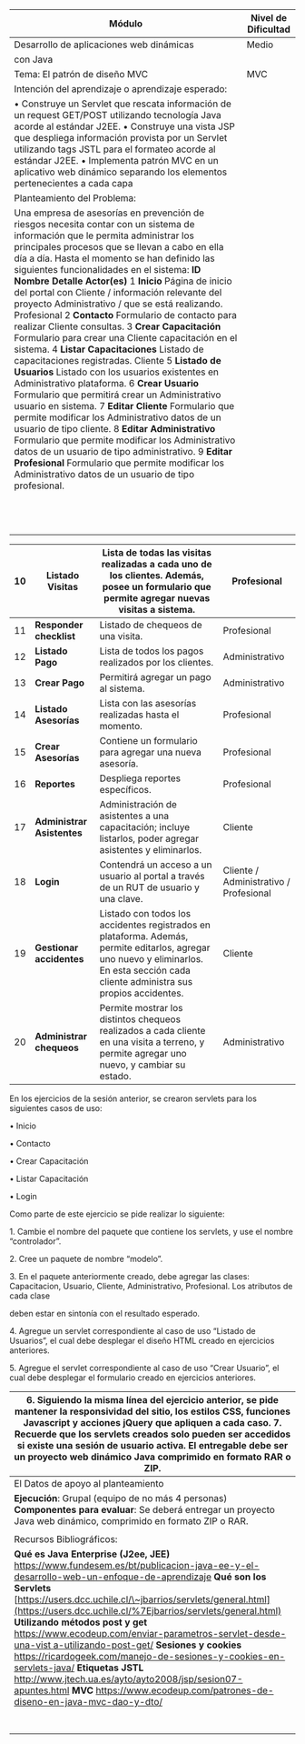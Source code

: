 | Módulo                                                                                                                                                                                                                                                                                                                                                                                                                                                                                                                                                                                                                                                                                                                                                                                                                                                                                                                                                                                                                                                                                                                                                                                                                                                      | Nivel de Dificultad |
|-------------------------------------------------------------------------------------------------------------------------------------------------------------------------------------------------------------------------------------------------------------------------------------------------------------------------------------------------------------------------------------------------------------------------------------------------------------------------------------------------------------------------------------------------------------------------------------------------------------------------------------------------------------------------------------------------------------------------------------------------------------------------------------------------------------------------------------------------------------------------------------------------------------------------------------------------------------------------------------------------------------------------------------------------------------------------------------------------------------------------------------------------------------------------------------------------------------------------------------------------------------|---------------------|
| Desarrollo de aplicaciones web dinámicas                                                                                                                                                                                                                                                                                                                                                                                                                                                                                                                                                                                                                                                                                                                                                                                                                                                                                                                                                                                                                                                                                                                                                                                                                    | Medio               |
| con Java                                                                                                                                                                                                                                                                                                                                                                                                                                                                                                                                                                                                                                                                                                                                                                                                                                                                                                                                                                                                                                                                                                                                                                                                                                                    |                     |
| Tema: El patrón de diseño MVC                                                                                                                                                                                                                                                                                                                                                                                                                                                                                                                                                                                                                                                                                                                                                                                                                                                                                                                                                                                                                                                                                                                                                                                                                               | MVC                 |
| Intención del aprendizaje o aprendizaje esperado:                                                                                                                                                                                                                                                                                                                                                                                                                                                                                                                                                                                                                                                                                                                                                                                                                                                                                                                                                                                                                                                                                                                                                                                                           |                     |
|  • Construye un Servlet que rescata información de un request GET/POST utilizando tecnología Java acorde al estándar J2EE. • Construye una vista JSP que despliega información provista por un Servlet utilizando tags JSTL para el formateo acorde al estándar J2EE. • Implementa patrón MVC en un aplicativo web dinámico separando los elementos pertenecientes a cada capa                                                                                                                                                                                                                                                                                                                                                                                                                                                                                                                                                                                                                                                                                                                                                                                                                                                                              |                     |
| Planteamiento del Problema:                                                                                                                                                                                                                                                                                                                                                                                                                                                                                                                                                                                                                                                                                                                                                                                                                                                                                                                                                                                                                                                                                                                                                                                                                                 |                     |
|   Una empresa de asesorías en prevención de riesgos necesita contar con un sistema de información que le permita administrar los principales procesos que se llevan a cabo en ella día a día.  Hasta el momento se han definido las siguientes funcionalidades en el sistema:  **ID Nombre Detalle Actor(es)** 1 **Inicio** Página de inicio del portal con Cliente / información relevante del proyecto Administrativo / que se está realizando. Profesional 2 **Contacto** Formulario de contacto para realizar Cliente consultas. 3 **Crear Capacitación** Formulario para crear una Cliente capacitación en el sistema. 4 **Listar Capacitaciones** Listado de capacitaciones registradas. Cliente 5 **Listado de Usuarios** Listado con los usuarios existentes en Administrativo plataforma. 6 **Crear Usuario** Formulario que permitirá crear un Administrativo usuario en sistema. 7 **Editar Cliente** Formulario que permite modificar los Administrativo datos de un usuario de tipo cliente. 8 **Editar Administrativo** Formulario que permite modificar los Administrativo datos de un usuario de tipo administrativo. 9 **Editar Profesional** Formulario que permite modificar los Administrativo datos de un usuario de tipo profesional. |                     |
|                                                                                                                                                                                                                                                                                                                                                                                                                                                                                                                                                                                                                                                                                                                                                                                                                                                                                                                                                                                                                                                                                                                                                                                                                                                             |                     |
|                                                                                                                                                                                                                                                                                                                                                                                                                                                                                                                                                                                                                                                                                                                                                                                                                                                                                                                                                                                                                                                                                                                                                                                                                                                             |                     |
|                                                                                                                                                                                                                                                                                                                                                                                                                                                                                                                                                                                                                                                                                                                                                                                                                                                                                                                                                                                                                                                                                                                                                                                                                                                             |                     |
|                                                                                                                                                                                                                                                                                                                                                                                                                                                                                                                                                                                                                                                                                                                                                                                                                                                                                                                                                                                                                                                                                                                                                                                                                                                             |                     |
|                                                                                                                                                                                                                                                                                                                                                                                                                                                                                                                                                                                                                                                                                                                                                                                                                                                                                                                                                                                                                                                                                                                                                                                                                                                             |                     |
|                                                                                                                                                                                                                                                                                                                                                                                                                                                                                                                                                                                                                                                                                                                                                                                                                                                                                                                                                                                                                                                                                                                                                                                                                                                             |                     |
|                                                                                                                                                                                                                                                                                                                                                                                                                                                                                                                                                                                                                                                                                                                                                                                                                                                                                                                                                                                                                                                                                                                                                                                                                                                             |                     |
|                                                                                                                                                                                                                                                                                                                                                                                                                                                                                                                                                                                                                                                                                                                                                                                                                                                                                                                                                                                                                                                                                                                                                                                                                                                             |                     |
|                                                                                                                                                                                                                                                                                                                                                                                                                                                                                                                                                                                                                                                                                                                                                                                                                                                                                                                                                                                                                                                                                                                                                                                                                                                             |                     |
|                                                                                                                                                                                                                                                                                                                                                                                                                                                                                                                                                                                                                                                                                                                                                                                                                                                                                                                                                                                                                                                                                                                                                                                                                                                             |                     |
|                                                                                                                                                                                                                                                                                                                                                                                                                                                                                                                                                                                                                                                                                                                                                                                                                                                                                                                                                                                                                                                                                                                                                                                                                                                             |                     |
|                                                                                                                                                                                                                                                                                                                                                                                                                                                                                                                                                                                                                                                                                                                                                                                                                                                                                                                                                                                                                                                                                                                                                                                                                                                             |                     |

| 10 | **Listado Visitas**            | Lista de todas las visitas realizadas a cada uno de los clientes. Además, posee un formulario que permite agregar nuevas visitas a sistema.                                             | Profesional                            |
|----|--------------------------------|-----------------------------------------------------------------------------------------------------------------------------------------------------------------------------------------|----------------------------------------|
| 11 | **Responder checklist**        | Listado de chequeos de una visita.                                                                                                                                                      | Profesional                            |
| 12 | **Listado Pago**               | Lista de todos los pagos realizados por los clientes.                                                                                                                                   | Administrativo                         |
| 13 | **Crear Pago**                 | Permitirá agregar un pago al sistema.                                                                                                                                                   | Administrativo                         |
| 14 | **Listado Asesorías**          | Lista con las asesorías realizadas hasta el momento.                                                                                                                                    | Profesional                            |
| 15 | **Crear Asesorías**            | Contiene un formulario para agregar una nueva asesoría.                                                                                                                                 | Profesional                            |
| 16 | **Reportes**                   | Despliega reportes específicos.                                                                                                                                                         | Profesional                            |
| 17 | **Administrar** **Asistentes** | Administración de asistentes a una capacitación; incluye listarlos, poder agregar asistentes y eliminarlos.                                                                             | Cliente                                |
| 18 | **Login**                      | Contendrá un acceso a un usuario al portal a través de un RUT de usuario y una clave.                                                                                                   | Cliente / Administrativo / Profesional |
| 19 | **Gestionar accidentes**       | Listado con todos los accidentes registrados en plataforma. Además, permite editarlos, agregar uno nuevo y eliminarlos. En esta sección cada cliente administra sus propios accidentes. | Cliente                                |
| 20 | **Administrar chequeos**       | Permite mostrar los distintos chequeos realizados a cada cliente en una visita a terreno, y permite agregar uno nuevo, y cambiar su estado.                                             | Administrativo                         |

En los ejercicios de la sesión anterior, se crearon servlets para los siguientes casos de uso:

• Inicio

• Contacto

• Crear Capacitación

• Listar Capacitación

• Login

Como parte de este ejercicio se pide realizar lo siguiente:

1\. Cambie el nombre del paquete que contiene los servlets, y use el nombre “controlador”.

2\. Cree un paquete de nombre “modelo”.

3\. En el paquete anteriormente creado, debe agregar las clases: Capacitacion, Usuario, Cliente, Administrativo, Profesional. Los atributos de cada clase

deben estar en sintonía con el resultado esperado.

4\. Agregue un servlet correspondiente al caso de uso “Listado de Usuarios”, el cual debe desplegar el diseño HTML creado en ejercicios anteriores.

5\. Agregue el servlet correspondiente al caso de uso “Crear Usuario”, el cual debe desplegar el formulario creado en ejercicios anteriores.

| 6. Siguiendo la misma línea del ejercicio anterior, se pide mantener la responsividad del sitio, los estilos CSS, funciones Javascript y acciones jQuery que apliquen a cada caso. 7. Recuerde que los servlets creados solo pueden ser accedidos si existe una sesión de usuario activa.   El entregable debe ser un proyecto web dinámico Java comprimido en formato RAR o ZIP.                                                                                                                                                                                                                                                                                                                                                                                                           |
|---------------------------------------------------------------------------------------------------------------------------------------------------------------------------------------------------------------------------------------------------------------------------------------------------------------------------------------------------------------------------------------------------------------------------------------------------------------------------------------------------------------------------------------------------------------------------------------------------------------------------------------------------------------------------------------------------------------------------------------------------------------------------------------------|
| El Datos de apoyo al planteamiento                                                                                                                                                                                                                                                                                                                                                                                                                                                                                                                                                                                                                                                                                                                                                          |
|   **Ejecución**: Grupal (equipo de no más 4 personas)   **Componentes para evaluar**: Se deberá entregar un proyecto Java web dinámico, comprimido en formato ZIP o RAR.                                                                                                                                                                                                                                                                                                                                                                                                                                                                                                                                                                                                                    |
|                                                                                                                                                                                                                                                                                                                                                                                                                                                                                                                                                                                                                                                                                                                                                                                             |
| Recursos Bibliográficos:                                                                                                                                                                                                                                                                                                                                                                                                                                                                                                                                                                                                                                                                                                                                                                    |
|   **Qué es Java Enterprise (J2ee, JEE)** <https://www.fundesem.es/bt/publicacion-java-ee-y-el-desarrollo-web-un-enfoque-de-aprendizaje>  **Qué son los Servlets** [https://users.dcc.uchile.cl/\~jbarrios/servlets/general.html](https://users.dcc.uchile.cl/%7Ejbarrios/servlets/general.html)  **Utilizando métodos post y get** [https://www.ecodeup.com/enviar-parametros-servlet-desde-una-vist a-utilizando-post-get/](https://www.ecodeup.com/enviar-parametros-servlet-desde-una-vist%20a-utilizando-post-get/)  **Sesiones y cookies** <https://ricardogeek.com/manejo-de-sesiones-y-cookies-en-servlets-java/>  **Etiquetas JSTL** <http://www.jtech.ua.es/ayto/ayto2008/jsp/sesion07-apuntes.html>   **MVC** <https://www.ecodeup.com/patrones-de-diseno-en-java-mvc-dao-y-dto/> |
|                                                                                                                                                                                                                                                                                                                                                                                                                                                                                                                                                                                                                                                                                                                                                                                             |
|                                                                                                                                                                                                                                                                                                                                                                                                                                                                                                                                                                                                                                                                                                                                                                                             |
|                                                                                                                                                                                                                                                                                                                                                                                                                                                                                                                                                                                                                                                                                                                                                                                             |
|                                                                                                                                                                                                                                                                                                                                                                                                                                                                                                                                                                                                                                                                                                                                                                                             |
|                                                                                                                                                                                                                                                                                                                                                                                                                                                                                                                                                                                                                                                                                                                                                                                             |
|                                                                                                                                                                                                                                                                                                                                                                                                                                                                                                                                                                                                                                                                                                                                                                                             |
|                                                                                                                                                                                                                                                                                                                                                                                                                                                                                                                                                                                                                                                                                                                                                                                             |
